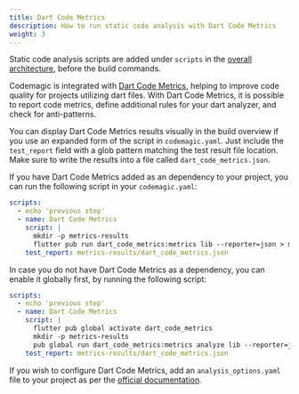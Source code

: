 ```yaml
---
title: Dart Code Metrics
description: How to run static code analysis with Dart Code Metrics
weight: 3
---
```


Static code analysis scripts are added under `scripts` in the [overall architecture](../getting-started/yaml#template), before the build commands.

Codemagic is integrated with [Dart Code Metrics](https://pub.dev/packages/dart_code_metrics), helping to improve code quality for projects utilizing dart files. With Dart Code Metrics, it is possible to report code metrics, define additional rules for your dart analyzer, and check for anti-patterns.

You can display Dart Code Metrics results visually in the build overview if you use an expanded form of the script in `codemagic.yaml`. Just include the `test_report` field with a glob pattern matching the test result file location. Make sure to write the results into a file called `dart_code_metrics.json`.

If you have Dart Code Metrics added as an dependency to your project, you can run the following script in your `codemagic.yaml`:

```yaml
scripts:
  - echo 'previous step'
  - name: Dart Code Metrics
    script: |
      mkdir -p metrics-results
      flutter pub run dart_code_metrics:metrics lib --reporter=json > metrics-results/dart_code_metrics.json
    test_report: metrics-results/dart_code_metrics.json
```

In case you do not have Dart Code Metrics as a dependency, you can enable it globally first, by running the following script:

```yaml
scripts:
  - echo 'previous step'
  - name: Dart Code Metrics
    script: |
      flutter pub global activate dart_code_metrics
      mkdir -p metrics-results
      pub global run dart_code_metrics:metrics analyze lib --reporter=json > metrics-results/dart_code_metrics.json
    test_report: metrics-results/dart_code_metrics.json
```

If you wish to configure Dart Code Metrics, add an `analysis_options.yaml` file to your project as per the [official documentation](https://dartcodemetrics.dev/docs/getting-started/configuration).
